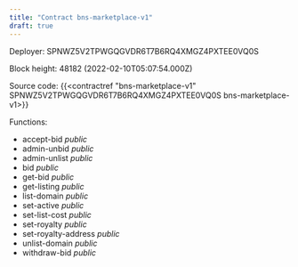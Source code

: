 ```yaml
---
title: "Contract bns-marketplace-v1"
draft: true
---
```

Deployer: SPNWZ5V2TPWGQGVDR6T7B6RQ4XMGZ4PXTEE0VQ0S


 



Block height: 48182 (2022-02-10T05:07:54.000Z)

Source code: {{<contractref "bns-marketplace-v1" SPNWZ5V2TPWGQGVDR6T7B6RQ4XMGZ4PXTEE0VQ0S bns-marketplace-v1>}}

Functions:

* accept-bid _public_
* admin-unbid _public_
* admin-unlist _public_
* bid _public_
* get-bid _public_
* get-listing _public_
* list-domain _public_
* set-active _public_
* set-list-cost _public_
* set-royalty _public_
* set-royalty-address _public_
* unlist-domain _public_
* withdraw-bid _public_
